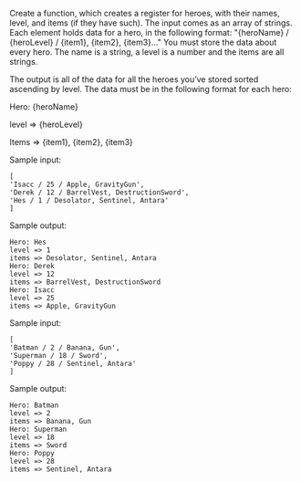 Create a function, which creates a register for heroes, with their names, level, and items (if they have such).
The input comes as an array of strings. Each element holds data for a hero, in the following format:
"{heroName} / {heroLevel} / {item1}, {item2}, {item3}..."
You must store the data about every hero. The name is a string, a level is a number and the items are all strings.

The output is all of the data for all the heroes you’ve stored sorted ascending by level. The data must be in the
following format for each hero:

Hero: {heroName}

level => {heroLevel}

Items => {item1}, {item2}, {item3}


Sample input:

    [
    'Isacc / 25 / Apple, GravityGun',
    'Derek / 12 / BarrelVest, DestructionSword',
    'Hes / 1 / Desolator, Sentinel, Antara'
    ]

Sample output:

    Hero: Hes
    level => 1
    items => Desolator, Sentinel, Antara
    Hero: Derek
    level => 12
    items => BarrelVest, DestructionSword
    Hero: Isacc
    level => 25
    items => Apple, GravityGun

Sample input:

    [
    'Batman / 2 / Banana, Gun',
    'Superman / 18 / Sword',
    'Poppy / 28 / Sentinel, Antara'
    ]

Sample output:

    Hero: Batman
    level => 2
    items => Banana, Gun
    Hero: Superman
    level => 18
    items => Sword
    Hero: Poppy
    level => 28
    items => Sentinel, Antara
    
    
